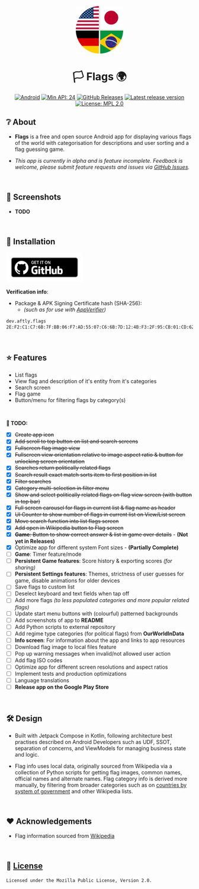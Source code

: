 <div align="center">
    <img src="assets/icon_round.png" width="128" height="128">
</div>

<div align="center">

# 🏳️ Flags 🌍

[![Android](https://img.shields.io/badge/Android-Platform?label=Platform&color=62a900)](https://www.android.com/)
[![Min API: 24](https://img.shields.io/badge/24-minSdkVersion?label=minSdkVersion&color=62a900)](https://developer.android.com/tools/releases/platforms#7.0)
[![GitHub Releases](https://img.shields.io/badge/GitHub_Releases-Download?label=Download&color=62a900)](https://github.com/aftly/Flags/releases)
[![Latest release version](https://img.shields.io/github/v/release/aftly/Flags?include_prereleases&color=dc5d18)](https://github.com/aftly/Flags/releases)
[![License: MPL 2.0](https://img.shields.io/badge/license-MPL%202.0-blue.svg)](https://github.com/aftly/Flags/blob/main/LICENSE)

</div>

## ❔ About
- **Flags** is a free and open source Android app for displaying various flags of the world with categorisation for descriptions and user sorting and a flag guessing game.

- *This app is currently in alpha and is feature incomplete. Feedback is welcome, please submit feature requests and issues via [GitHub Issues](https://github.com/aftly/Flags/issues).*
<br>

## 📸 Screenshots
- **TODO**
<br>

## 📱 Installation
[<img src="assets/badge_github.png" 
    alt="Get it on GitHub" 
    height="80">](https://github.com/aftly/Flags/releases)

**Verification info**:
- Package & APK Signing Certificate hash (SHA-256):
  - *(such as for use with [AppVerifier](https://github.com/soupslurpr/AppVerifier))*
```
dev.aftly.flags 2E:F2:C1:C7:6B:7F:BB:06:F7:AD:55:07:C6:6B:7D:12:4B:F3:2F:95:CB:01:CD:62:C8:DD:E2:F5:5F:3B:71:6C
```
<br>

## ⭐ Features
- List flags
- View flag and description of it's entity from it's categories
- Search screen
- Flag game
- Button/menu for filtering flags by category(s)
<br>

 **📌 TODO:**
- [x] ~~Create app icon~~
- [x] ~~Add scroll to top button on list and search screens~~
- [x] ~~Fullscreen flag image view~~
- [x] ~~Fullscreen view orientation relative to image aspect ratio & button for unlocking screen orientation~~
- [x] ~~Searches return politically related flags~~
- [x] ~~Search result exact match sorts item to first position in list~~
- [x] ~~Filter searches~~
- [x] ~~Category multi-selection in filter menu~~
- [x] ~~Show and select politically related flags on flag view screen (with button in top bar)~~
- [x] ~~Full screen carousel for flags in current list & flag name as header~~
- [x] ~~UI Counter to show number of flags in current list on View/List screen~~
- [x] ~~Move search function into list flags screen~~
- [x] ~~Add open in Wikipedia button to Flag screen~~
- [x] ~~**Game**: Button to show correct answer & list in game over details~~ - **(Not yet in Releases)**
- [x] Optimize app for different system Font sizes - **(Partially Complete)**
- [ ] **Game**: Timer feature/mode
- [ ] **Persistent Game features**: Score history & exporting scores *(for sharing)*
- [ ] **Persistent Settings features**: Themes, strictness of user guesses for game, disable animations for older devices
- [ ] Save flags to custom list
- [ ] Deselect keyboard and text fields when tap off
- [ ] Add more flags *(to less populated categories and more popular related flags)*
- [ ] Update start menu buttons with (colourful) patterned backgrounds
- [ ] Add screenshots of app to **README**
- [ ] Add Python scripts to external repository
- [ ] Add regime type categories (for political flags) from **OurWorldInData**
- [ ] **Info screen**: For information about the app and links to app resources
- [ ] Download flag image to local files feature
- [ ] Pop up warning messages when invalid/not allowed user action
- [ ] Add flag ISO codes
- [ ] Optimize app for different screen resolutions and aspect ratios
- [ ] Implement tests and production optimizations
- [ ] Language translations
- [ ] **Release app on the Google Play Store**
<br>


## 🛠 Design
- Built with Jetpack Compose in Kotlin, following architecture best practises described on Android Developers such as UDF, SSOT, separation of concerns, and ViewModels for managing business state and logic.

- Flag info uses local data, originally sourced from Wikipedia via a collection of Python scripts for getting flag images, common names, official names and alternate names.
Flag category info is derived more manually, by filtering from broader categories such as on [countries by system of government](https://en.wikipedia.org/wiki/List_of_countries_by_system_of_government) and other Wikipedia lists.
<br>

## ❤️ Acknowledgements 
 - Flag information sourced from [Wikipedia](https://en.wikipedia.org/wiki/Main_Page)
<br>

## 🔖 [License](https://github.com/aftly/Flags/blob/main/LICENSE)
```
Licensed under the Mozilla Public License, Version 2.0.
```
